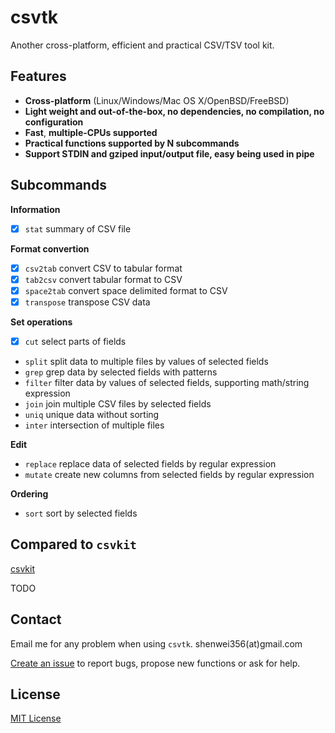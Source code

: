 # csvtk

Another cross-platform, efficient and practical CSV/TSV tool kit.

## Features

- **Cross-platform** (Linux/Windows/Mac OS X/OpenBSD/FreeBSD)
- **Light weight and out-of-the-box, no dependencies, no compilation, no configuration**
- **Fast**,  **multiple-CPUs supported**
- **Practical functions supported by N subcommands**
- **Support STDIN and gziped input/output file, easy being used in pipe**

## Subcommands

**Information**

-  [x] `stat` summary of CSV file

**Format convertion**

-  [x] `csv2tab` convert CSV to tabular format
-  [x] `tab2csv` convert tabular format to CSV
-  [x] `space2tab` convert space delimited format to CSV
-  [x] `transpose` transpose CSV data

**Set operations**

-  [x] `cut` select parts of fields
-  `split` split data to multiple files by values of selected fields
-  `grep` grep data by selected fields with patterns
-  `filter` filter data by values of selected fields, supporting math/string expression
-  `join` join multiple CSV files by selected fields
-  `uniq` unique data without sorting
-  `inter` intersection of multiple files

**Edit**

-  `replace` replace data of selected fields by regular expression
-  `mutate` create new columns from selected fields by regular expression

**Ordering**

-  `sort` sort by selected fields

## Compared to `csvkit`

[csvkit](http://csvkit.readthedocs.org/en/540/)

TODO

## Contact

Email me for any problem when using `csvtk`. shenwei356(at)gmail.com

[Create an issue](https://github.com/shenwei356/csvtk/issues) to report bugs,
propose new functions or ask for help.

## License

[MIT License](https://github.com/shenwei356/csvtk/blob/master/LICENSE)
